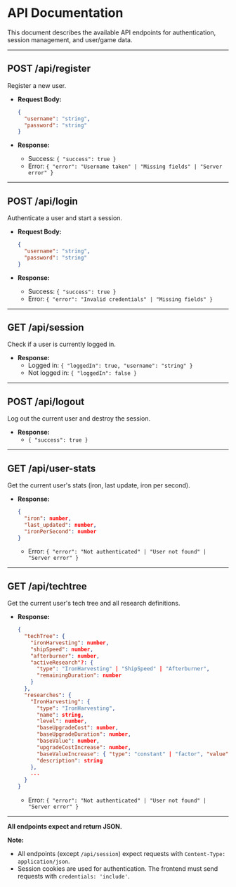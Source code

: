 # API Documentation

This document describes the available API endpoints for authentication, session management, and user/game data.

---

## POST /api/register

Register a new user.

- **Request Body:**

  ```json
  {
    "username": "string",
    "password": "string"
  }
  ```

- **Response:**
  - Success: `{ "success": true }`
  - Error: `{ "error": "Username taken" | "Missing fields" | "Server error" }`

---

## POST /api/login

Authenticate a user and start a session.

- **Request Body:**

  ```json
  {
    "username": "string",
    "password": "string"
  }
  ```

- **Response:**
  - Success: `{ "success": true }`
  - Error: `{ "error": "Invalid credentials" | "Missing fields" }`

---

## GET /api/session

Check if a user is currently logged in.

- **Response:**
  - Logged in: `{ "loggedIn": true, "username": "string" }`
  - Not logged in: `{ "loggedIn": false }`

---

## POST /api/logout

Log out the current user and destroy the session.

- **Response:**
  - `{ "success": true }`

---

## GET /api/user-stats

Get the current user's stats (iron, last update, iron per second).

- **Response:**

  ```json
  {
    "iron": number,
    "last_updated": number,
    "ironPerSecond": number
  }
  ```

  - Error: `{ "error": "Not authenticated" | "User not found" | "Server error" }`

---

## GET /api/techtree

Get the current user's tech tree and all research definitions.

- **Response:**

  ```json
  {
    "techTree": {
      "ironHarvesting": number,
      "shipSpeed": number,
      "afterburner": number,
      "activeResearch"?: {
        "type": "IronHarvesting" | "ShipSpeed" | "Afterburner",
        "remainingDuration": number
      }
    },
    "researches": {
      "IronHarvesting": {
        "type": "IronHarvesting",
        "name": string,
        "level": number,
        "baseUpgradeCost": number,
        "baseUpgradeDuration": number,
        "baseValue": number,
        "upgradeCostIncrease": number,
        "baseValueIncrease": { "type": "constant" | "factor", "value": number },
        "description": string
      },
      ...
    }
  }
  ```
  
  - Error: `{ "error": "Not authenticated" | "User not found" | "Server error" }`

---

**All endpoints expect and return JSON.**

**Note:**

- All endpoints (except `/api/session`) expect requests with `Content-Type: application/json`.
- Session cookies are used for authentication. The frontend must send requests with `credentials: 'include'`.
